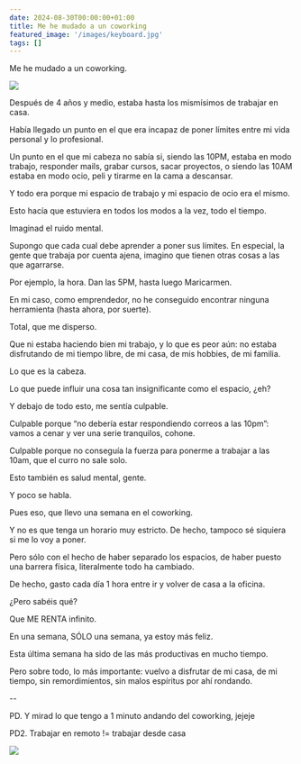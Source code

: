 ```yaml
---
date: 2024-08-30T00:00:00+01:00
title: Me he mudado a un coworking
featured_image: '/images/keyboard.jpg'
tags: []
---
```


Me he mudado a un coworking.

![](/images/blog/1720195518118.jpg)

Después de 4 años y medio, estaba hasta los mismísimos de trabajar en casa.

Había llegado un punto en el que era incapaz de poner límites entre mi vida personal y lo profesional.

Un punto en el que mi cabeza no sabía si, siendo las 10PM, estaba en modo trabajo, responder mails, grabar cursos, sacar proyectos, o siendo las 10AM estaba en modo ocio, peli y tirarme en la cama a descansar.

Y todo era porque mi espacio de trabajo y mi espacio de ocio era el mismo.

Esto hacía que estuviera en todos los modos a la vez, todo el tiempo.

Imaginad el ruido mental.

Supongo que cada cual debe aprender a poner sus límites. En especial, la gente que trabaja por cuenta ajena, imagino que tienen otras cosas a las que agarrarse.

Por ejemplo, la hora. Dan las 5PM, hasta luego Maricarmen.

En mi caso, como emprendedor, no he conseguido encontrar ninguna herramienta (hasta ahora, por suerte).

Total, que me disperso.

Que ni estaba haciendo bien mi trabajo, y lo que es peor aún: no estaba disfrutando de mi tiempo libre, de mi casa, de mis hobbies, de mi familia.

Lo que es la cabeza.

Lo que puede influir una cosa tan insignificante como el espacio, ¿eh?

Y debajo de todo esto, me sentía culpable.

Culpable porque “no debería estar respondiendo correos a las 10pm”: vamos a cenar y ver una serie tranquilos, cohone.

Culpable porque no conseguía la fuerza para ponerme a trabajar a las 10am, que el curro no sale solo.

Esto también es salud mental, gente.

Y poco se habla.

Pues eso, que llevo una semana en el coworking.

Y no es que tenga un horario muy estricto. De hecho, tampoco sé siquiera si me lo voy a poner.

Pero sólo con el hecho de haber separado los espacios, de haber puesto una barrera física, literalmente todo ha cambiado.

De hecho, gasto cada día 1 hora entre ir y volver de casa a la oficina.

¿Pero sabéis qué?

Que ME RENTA infinito.

En una semana, SÓLO una semana, ya estoy más feliz.

Esta última semana ha sido de las más productivas en mucho tiempo.

Pero sobre todo, lo más importante: vuelvo a disfrutar de mi casa, de mi tiempo, sin remordimientos, sin malos espíritus por ahí rondando.

--

PD. Y mirad lo que tengo a 1 minuto andando del coworking, jejeje

PD2. Trabajar en remoto != trabajar desde casa

![](/images/blog/1720195519989.jpg)
